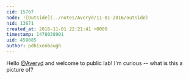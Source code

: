 ```yaml
---
cid: 15767
node: ![Outside](../notes/Averyd/11-01-2016/outside)
nid: 13671
created_at: 2016-11-01 22:21:41 +0000
timestamp: 1478038901
uid: 459085
author: pdhixenbaugh
---
```


Hello [@Averyd](/profile/Averyd) and welcome to public lab! I'm curious -- what is this a picture of?